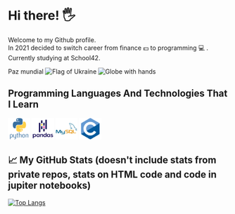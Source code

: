 # Hi there! :raised_hand_with_fingers_splayed:

Welcome to my Github profile.<br/>
In 2021 decided to switch career from finance :dollar:	 to programming :computer:	.	<br/>
Currently studying at School42.

Paz mundial <img src="https://images.unsplash.com/photo-1622393168445-ed318ea0554f?ixlib=rb-1.2.1&ixid=MnwxMjA3fDB8MHxwaG90by1wYWdlfHx8fGVufDB8fHx8&auto=format&fit=crop&w=2070&q=80" width="40" height="20" alt="Flag of Ukraine">	<img src="https://www.gndiario.com/sites/default/files/noticias/paz-mundial.jpg" width="30" height="20" alt="Globe with hands">	
## Programming Languages And Technologies That I Learn

<img src="https://raw.githubusercontent.com/devicons/devicon/master/icons/python/python-original-wordmark.svg" alt="Python Logo" width="50" height="50"/> <img src="https://raw.githubusercontent.com/devicons/devicon/master/icons/pandas/pandas-original-wordmark.svg" alt="Pandas Logo" width="50" height="50"/> <img src="https://raw.githubusercontent.com/devicons/devicon/master/icons/mysql/mysql-original-wordmark.svg" alt="MySQL Logo" width="50" height="50"/> <img src="https://raw.githubusercontent.com/devicons/devicon/master/icons/c/c-original.svg" alt="C Logo" width="50" height="50"/>

## &#x1f4c8; My GitHub Stats (doesn't include stats from private repos, stats on HTML code and code in jupiter notebooks)

[![Top Langs](https://github-readme-stats.vercel.app/api/top-langs/?username=DianaS96&layout=compact&theme=radical&langs_count=10&count-private=true&hide=html,jupyter%20notebook)](https://github.com/anuraghazra/github-readme-stats)

